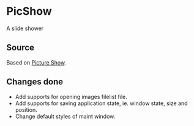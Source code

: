 # PicShow
A slide shower

## Source
Based on [Picture Show](http://vbpicshow.sourceforge.net/).

## Changes done
* Add supports for opening images filelist file.
* Add supports for saving application state, ie. window state, size and position.
* Change default styles of maint window.
